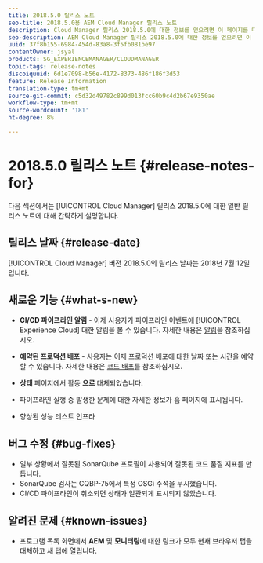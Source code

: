 ```yaml
---
title: 2018.5.0 릴리스 노트
seo-title: 2018.5.0용 AEM Cloud Manager 릴리스 노트
description: Cloud Manager 릴리스 2018.5.0에 대한 정보를 얻으려면 이 페이지를 따르십시오.
seo-description: AEM Cloud Manager 릴리스 2018.5.0에 대한 정보를 얻으려면 이 페이지를 따르십시오.
uuid: 37f8b155-6984-454d-83a8-3f5fb081be97
contentOwner: jsyal
products: SG_EXPERIENCEMANAGER/CLOUDMANAGER
topic-tags: release-notes
discoiquuid: 6d1e7098-b56e-4172-8373-486f186f3d53
feature: Release Information
translation-type: tm+mt
source-git-commit: c5d32d49782c899d013fcc60b9c4d2b67e9350ae
workflow-type: tm+mt
source-wordcount: '181'
ht-degree: 8%

---
```



# 2018.5.0 릴리스 노트 {#release-notes-for}

다음 섹션에서는 [!UICONTROL Cloud Manager] 릴리스 2018.5.0에 대한 일반 릴리스 노트에 대해 간략하게 설명합니다.

## 릴리스 날짜 {#release-date}

[!UICONTROL Cloud Manager] 버전 2018.5.0의 릴리스 날짜는 2018년 7월 12일입니다.

## 새로운 기능 {#what-s-new}

* **CI/CD 파이프라인 알림**  - 이제 사용자가 파이프라인 이벤트에  [!UICONTROL Experience Cloud] 대한 알림을 볼 수 있습니다. 자세한 내용은 [알림](notifications.md)을 참조하십시오.

* **예약된 프로덕션 배포**  - 사용자는 이제 프로덕션 배포에 대한 날짜 또는 시간을 예약할 수 있습니다. 자세한 내용은 [코드 배포](deploying-code.md)를 참조하십시오.

* **상태** 페이지에서 활동 **으로** 대체되었습니다.

* 파이프라인 실행 중 발생한 문제에 대한 자세한 정보가 홈 페이지에 표시됩니다.
* 향상된 성능 테스트 인프라

## 버그 수정 {#bug-fixes}

* 일부 상황에서 잘못된 SonarQube 프로필이 사용되어 잘못된 코드 품질 지표를 만듭니다.
* SonarQube 검사는 CQBP-75에서 특정 OSGi 주석을 무시했습니다.
* CI/CD 파이프라인이 취소되면 상태가 일관되게 표시되지 않았습니다.

## 알려진 문제 {#known-issues}

* 프로그램 목록 화면에서 **AEM** 및 **모니터링**&#x200B;에 대한 링크가 모두 현재 브라우저 탭을 대체하고 새 탭에 열립니다.

